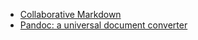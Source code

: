 - [Collaborative Markdown][link01]
- [Pandoc: a universal document converter][link02]

[link02]: https://pandoc.org/
[link01]: https://hackmd.io/home